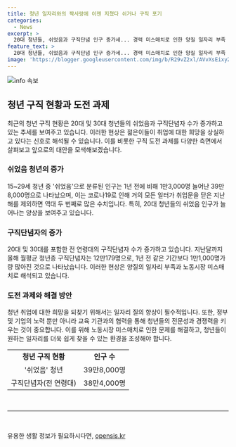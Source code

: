 ```yaml
---
title: 청년 일자리와의 짝사랑에 이젠 지쳤다 쉬거나 구직 포기
categories:
  - News
excerpt: >
  20대 청년들, 쉬었음과 구직단념 인구 증가세... 경력 미스매치로 인한 양질 일자리 부족 - 수도권 대학 졸업생 김씨(29)처럼 젊은이들이 취업을 위한 노력을 중단하고 쉬는 케이스가 증가하고 있음. 통계청에 따르면, 쉬었음 청년은 1년 전보다 13,000명 증가, 구직단념 인구도 증가세를 보임. 30대까지 고려하면 쉬었음 청년은 70만 명에 육박하며, 일자리 부족이 원인으로 지목됨. 청년 상용근로자도 큰 폭으로 줄어들었다.
feature_text: >
  20대 청년들, 쉬었음과 구직단념 인구 증가세... 경력 미스매치로 인한 양질 일자리 부족 - 수도권 대학 졸업생 김씨(29)처럼 젊은이들이 취업을 위한 노력을 중단하고 쉬는 케이스가 증가하고 있음. 통계청에 따르면, 쉬었음 청년은 1년 전보다 13,000명 증가, 구직단념 인구도 증가세를 보임. 30대까지 고려하면 쉬었음 청년은 70만 명에 육박하며, 일자리 부족이 원인으로 지목됨. 청년 상용근로자도 큰 폭으로 줄어들었다.
image: 'https://blogger.googleusercontent.com/img/b/R29vZ2xl/AVvXsEixyZcFfHzMRdzZMjFBmAUKJYCLCGyLL1o632UiGVXcaFdKo_bkvkuCioo0uUKlGfBVcT3P84aROyZIXSBEx3Aw5nCQ3pTgDom1WDC4m8eifvWiAmWEEVb4x6G_l8C0QH225ldMjyaFvpxGEBGNO37VmDTDMHGhJPq73UglMfDca1-0aw/s1600/blogspot.png'
---
```


<p><img src="https://blogger.googleusercontent.com/img/b/R29vZ2xl/AVvXsEixyZcFfHzMRdzZMjFBmAUKJYCLCGyLL1o632UiGVXcaFdKo_bkvkuCioo0uUKlGfBVcT3P84aROyZIXSBEx3Aw5nCQ3pTgDom1WDC4m8eifvWiAmWEEVb4x6G_l8C0QH225ldMjyaFvpxGEBGNO37VmDTDMHGhJPq73UglMfDca1-0aw/s1600/blogspot.png" alt="info 속보" /></p>

<h2 data-ke-size="size26">청년 구직 현황과 도전 과제</h2>

<p data-ke-size="size16">최근의 청년 구직 현황은 20대 및 30대 청년들의 쉬었음과 구직단념자 수가 증가하고 있는 추세를 보여주고 있습니다. 이러한 현상은 젊은이들이 취업에 대한 희망을 상실하고 있다는 신호로 해석될 수 있습니다. 이를 비롯한 구직 도전 과제를 다양한 측면에서 살펴보고 앞으로의 대안을 모색해보겠습니다.</p>

<h3 data-ke-size="size24">쉬었음 청년의 증가</h3>

<p data-ke-size="size16">15~29세 청년 중 '쉬었음'으로 분류된 인구는 1년 전에 비해 1만3,000명 늘어난 39만8,000명으로 나타났으며, 이는 코로나19로 인해 거의 모든 일터가 취업문을 닫은 지난해를 제외하면 역대 두 번째로 많은 수치입니다. 특히, 20대 청년들의 쉬었음 인구가 늘어나는 양상을 보여주고 있습니다.</p>

<h3 data-ke-size="size24">구직단념자의 증가</h3>

<p data-ke-size="size16">20대 및 30대를 포함한 전 연령대의 구직단념자 수가 증가하고 있습니다. 지난달까지 올해 월평균 청년층 구직단념자는 12만179명으로, 1년 전 같은 기간보다 1만1,000명가량 많아진 것으로 나타났습니다. 이러한 현상은 양질의 일자리 부족과 노동시장 미스매치로 해석되고 있습니다.</p>

<h3 data-ke-size="size24">도전 과제와 해결 방안</h3>

<p data-ke-size="size16">청년 취업에 대한 희망을 되찾기 위해서는 일자리 질의 향상이 필수적입니다. 또한, 정부 및 기업의 노력 뿐만 아니라 교육 기관과의 협력을 통해 청년들의 전문성과 경쟁력을 키우는 것이 중요합니다. 이를 위해 노동시장 미스매치로 인한 문제를 해결하고, 청년들이 원하는 일자리를 더욱 쉽게 찾을 수 있는 환경을 조성해야 합니다.</p>

<table>
  <tr>
    <td style="text-align: center; height: 17px;"><b>청년 구직 현황</b></td>
    <td style="text-align: center; height: 17px;"><b>인구 수</b></td>
  </tr>
  <tr>
    <td style="text-align: center; height: 17px;">'쉬었음' 청년</td>
    <td style="text-align: center; height: 17px;">39만8,000명</td>
  </tr>
  <tr>
    <td style="text-align: center; height: 17px;">구직단념자(전 연령대)</td>
    <td style="text-align: center; height: 17px;">38만4,000명</td>
  </tr>
</table>

<p data-ke-size="size16">&nbsp;</p>

<hr>

<p data-ke-size="size16">&nbsp;</p>
유용한 생활 정보가 필요하시다면, <a href="https://opensis.kr" rel="dofollow">opensis.kr</a>


